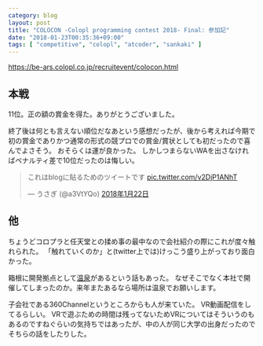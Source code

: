```yaml
---
category: blog
layout: post
title: "COLOCON -Colopl programming contest 2018- Final: 参加記"
date: "2018-01-23T00:35:36+09:00"
tags: [ "competitive", "colopl", "atcoder", "sankaki" ]
---
```


<https://be-ars.colopl.co.jp/recruitevent/colocon.html>

## 本戦

$11$位。正の額の賞金を得た。ありがとうございました。

終了後は何とも言えない順位だなあという感想だったが、後から考えれば今期で初の賞金でありかつ通常の形式の競プロでの賞金/賞状としても初だったので喜んでよさそう。
おそらくは運が良かった。
しかしつまらないWAを出さなければペナルティ差で$10$位だったのは悔しい。

<blockquote class="twitter-tweet" data-lang="ja"><p lang="ja" dir="ltr">これはblogに貼るためのツイートです <a href="https://t.co/v2DjP1ANhT">pic.twitter.com/v2DjP1ANhT</a></p>&mdash; うさぎ (@a3VtYQo) <a href="https://twitter.com/a3VtYQo/status/955463279723233280?ref_src=twsrc%5Etfw">2018年1月22日</a></blockquote>
<script async src="https://platform.twitter.com/widgets.js" charset="utf-8"></script>

## 他

ちょうどコロプラと任天堂との揉め事の最中なので会社紹介の際にこれが度々触れられた。
「触れていくのか」と(twitter上では)けっこう盛り上がっており面白かった。

箱根に開発拠点として[温泉](https://be-ars.colopl.co.jp/recruit/summary/hakone/)があるという話もあった。
なぜそこでなく本社で開催してしまったのか。来年またあるなら場所は温泉でお願いします。

子会社である360Channelというところからも人が来ていた。
VR動画配信をしてるらしい。
VRで遊ぶための時間は残ってないためVRについてはそういうのもあるのですねぐらいの気持ちではあったが、中の人が同じ大学の出身だったのでそちらの話をしたりした。
